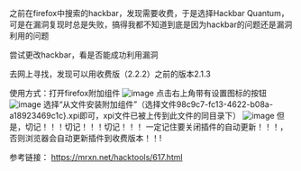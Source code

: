 之前在firefox中搜索的hackbar，发现需要收费，于是选择Hackbar Quantum，可是在漏洞复现时总是失败，搞得我都不知道到底是因为hackbar的问题还是漏洞利用的问题

尝试更改hackbar，看是否能成功利用漏洞

去网上寻找，发现可以用收费版（2.2.2）之前的版本2.1.3

使用方式：打开firefox附加组件
![image](https://github.com/xuxuedong/YBDTBlog_Security/blob/master/2019_09_23_%E5%A6%82%E4%BD%95%E4%B8%BAfirefox%E5%AE%89%E8%A3%85hackbar/0.png)
点击右上角带有设置图标的按钮
![image](https://github.com/xuxuedong/YBDTBlog_Security/blob/master/2019_09_23_%E5%A6%82%E4%BD%95%E4%B8%BAfirefox%E5%AE%89%E8%A3%85hackbar/1.png)
选择“从文件安装附加组件”（选择文件98c9c7-fc13-4622-b08a-a18923469c1c}.xpi即可，xpi文件已被上传到此文件的同目录下）
![image](https://github.com/xuxuedong/YBDTBlog_Security/blob/master/2019_09_23_%E5%A6%82%E4%BD%95%E4%B8%BAfirefox%E5%AE%89%E8%A3%85hackbar/2.png)
但是，切记！！！切记！！！切记！！！
一定记住要关闭插件的自动更新！！！，否则浏览器会自动更新插件到收费版本！！!

参考链接：
https://mrxn.net/hacktools/617.html

